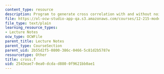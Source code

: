 ```yaml
---
content_type: resource
description: Program to generate cross correlation with and without noise.
file: https://ol-ocw-studio-app-qa.s3.amazonaws.com/courses/12-215-modern-navigation-fall-2006/2543eae70ea0dcdad8800f9621bb0ae1_cross.f
file_type: text/plain
learning_resource_types:
- Lecture Notes
ocw_type: OCWFile
parent_title: Lecture Notes
parent_type: CourseSection
parent_uid: 2b55d2f5-0800-386c-0466-5c81d2b5787e
resourcetype: Other
title: cross.f
uid: 2543eae7-0ea0-dcda-d880-0f9621bb0ae1
---
```

